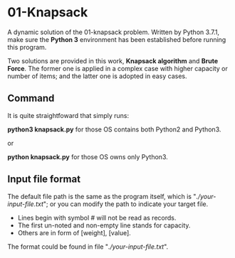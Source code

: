 # 01-Knapsack

A dynamic solution of the 01-knapsack problem. Written by Python 3.7.1, make sure the **Python 3** environment has been established before running this program.

Two solutions are provided in this work, **Knapsack algorithm** and **Brute Force**.
The former one is applied in a complex case with higher capacity or number of items; and the latter one is adopted in easy cases.

## Command
It is quite straightfoward that simply runs:

**python3 knapsack.py** for those OS contains both Python2 and Python3.

or

**python knapsack.py** for those OS owns only Python3.

## Input file format

The default file path is the same as the program itself, which is "*./your-input-file.txt*"; or you can modify the path to indicate your target file.

 - Lines begin with symbol # will not be read as records. 
 - The first  un-noted and non-empty line stands for capacity. 
 - Others are in form of [weight], [value].

The format could be found in file "*./your-input-file.txt*".

